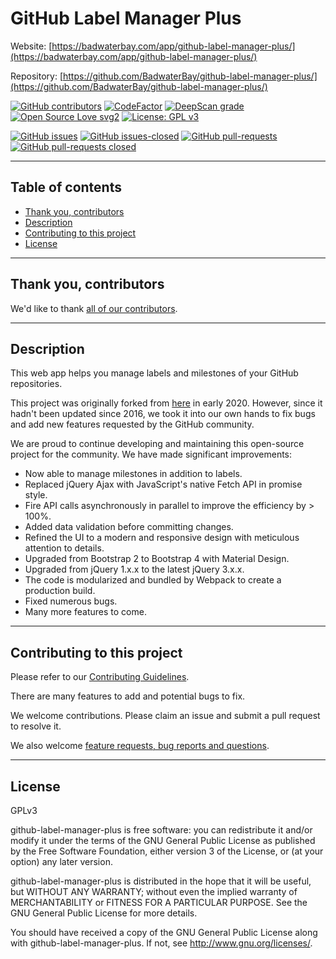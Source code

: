 # GitHub Label Manager Plus

Website: [https://badwaterbay.com/app/github-label-manager-plus/](https://badwaterbay.com/app/github-label-manager-plus/)

Repository: [https://github.com/BadwaterBay/github-label-manager-plus/](https://github.com/BadwaterBay/github-label-manager-plus/)

[![GitHub contributors](https://img.shields.io/github/contributors/BadwaterBay/github-label-manager-plus.svg)](https://GitHub.com/BadwaterBay/github-label-manager-plus/graphs/contributors/)
[![CodeFactor](https://www.codefactor.io/repository/github/badwaterbay/github-label-manager-plus/badge)](https://www.codefactor.io/repository/github/badwaterbay/github-label-manager-plus)
[![DeepScan grade](https://deepscan.io/api/teams/9440/projects/11965/branches/179826/badge/grade.svg)](https://deepscan.io/dashboard#view=project&tid=9440&pid=11965&bid=179826)
[![Open Source Love svg2](https://badges.frapsoft.com/os/v2/open-source.svg?v=103)](https://github.com/ellerbrock/open-source-badges/)
[![License: GPL v3](https://img.shields.io/badge/License-GPLv3-blue.svg)](https://www.gnu.org/licenses/gpl-3.0)

[![GitHub issues](https://img.shields.io/github/issues/BadwaterBay/github-label-manager-plus.svg)](https://GitHub.com/BadwaterBay/github-label-manager-plus/issues/)
[![GitHub issues-closed](https://img.shields.io/github/issues-closed/BadwaterBay/github-label-manager-plus.svg)](https://GitHub.com/BadwaterBay/github-label-manager-plus/issues?q=is%3Aissue+is%3Aclosed)
[![GitHub pull-requests](https://img.shields.io/github/issues-pr/BadwaterBay/github-label-manager-plus.svg)](https://GitHub.com/BadwaterBay/github-label-manager-plus/pulls/)
[![GitHub pull-requests closed](https://img.shields.io/github/issues-pr-closed/BadwaterBay/github-label-manager-plus.svg)](https://GitHub.com/BadwaterBay/github-label-manager-plus/pulls/)

---

## Table of contents

- [Thank you, contributors](#thank-you-contributors)
- [Description](#description)
- [Contributing to this project](#contributing-to-this-project)
- [License](#license)

---

## Thank you, contributors

We'd like to thank [all of our contributors](https://github.com/BadwaterBay/github-label-manager-plus/graphs/contributors).

---

## Description

This web app helps you manage labels and milestones of your GitHub repositories.

This project was originally forked from [here](https://github.com/destan/github-label-manager) in early 2020. However, since it hadn't been updated since 2016, we took it into our own hands to fix bugs and add new features requested by the GitHub community.

We are proud to continue developing and maintaining this open-source project for the community. We have made significant improvements:

- Now able to manage milestones in addition to labels.
- Replaced jQuery Ajax with JavaScript's native Fetch API in promise style.
- Fire API calls asynchronously in parallel to improve the efficiency by > 100%.
- Added data validation before committing changes.
- Refined the UI to a modern and responsive design with meticulous attention to details.
- Upgraded from Bootstrap 2 to Bootstrap 4 with Material Design.
- Upgraded from jQuery 1.x.x to the latest jQuery 3.x.x.
- The code is modularized and bundled by Webpack to create a production build.
- Fixed numerous bugs.
- Many more features to come.

---

## Contributing to this project

Please refer to our [Contributing Guidelines](https://github.com/BadwaterBay/github-label-manager-plus/blob/master/CONTRIBUTING.md).

There are many features to add and potential bugs to fix.

We welcome contributions. Please claim an issue and submit a pull request to resolve it.

We also welcome [feature requests, bug reports and questions](https://github.com/BadwaterBay/github-label-manager-plus/issues).

---

## License

GPLv3

github-label-manager-plus is free software: you can redistribute it and/or modify
it under the terms of the GNU General Public License as published by
the Free Software Foundation, either version 3 of the License, or
(at your option) any later version.

github-label-manager-plus is distributed in the hope that it will be useful,
but WITHOUT ANY WARRANTY; without even the implied warranty of
MERCHANTABILITY or FITNESS FOR A PARTICULAR PURPOSE. See the
GNU General Public License for more details.

You should have received a copy of the GNU General Public License
along with github-label-manager-plus. If not, see <http://www.gnu.org/licenses/>.

